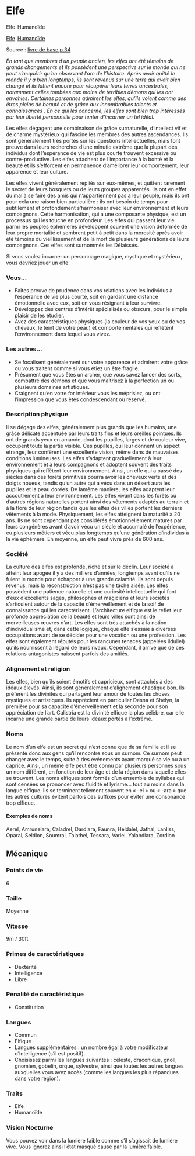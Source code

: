 # Elfe

<span class="pf2etrait">Elfe</span>&#8239; <span class="pf2etrait">Humanoïde</span>

<a class="pf2etrait" href="/traits/elfe">Elfe</a>&#8239; <a class="pf2etrait" href="/traits/humanoide">Humanoïde</a>

Source : [livre de base p.34](https://black-book-editions.fr/produit.php?id=7870)

*En tant que membres d’un peuple ancien, les elfes ont été témoins de grands changements et ils possèdent une perspective sur le monde qui ne peut s’acquérir qu’en observant l’arc de l’histoire. Après avoir quitté le monde il y a bien longtemps, ils sont revenus sur une terre qui avait bien changé et ils luttent encore pour récupérer leurs terres ancestrales, notamment celles tombées aux mains de terribles démons qui les ont envahies. Certaines personnes admirent les elfes, qu’ils voient comme des êtres pleins de beauté et de grâce aux innombrables talents et connaissances . En ce qui les concerne, les elfes sont bien trop intéressés par leur liberté personnelle pour tenter d’incarner un tel idéal.*

Les elfes dégagent une combinaison de grâce surnaturelle, d’intellect vif et de charme mystérieux qui fascine les membres des autres ascendances. Ils sont généralement très portés sur les questions intellectuelles, mais font preuve dans leurs recherches d’une minutie extrême que la plupart des individus dont l’espérance de vie est plus courte trouvent excessive ou contre-productive. Les elfes attachent de l’importance à la bonté et la beauté et ils s’efforcent en permanence d’améliorer leur comportement, leur apparence et leur culture.

Les elfes vivent généralement repliés sur eux-mêmes, et quittent rarement le secret de leurs bosquets ou de leurs groupes apparentés. Ils ont en effet du mal à se faire des amis qui n’appartiennent pas à leur peuple, mais ils ont pour cela une raison bien particulière : ils ont besoin de temps pour subtilement et profondément s’harmoniser avec leur environnement et leurs compagnons. Cette harmonisation, qui a une composante physique, est un processus qui les touche en profondeur. Les elfes qui passent leur vie parmi les peuples éphémères développent souvent une vision déformée de leur propre mortalité et sombrent petit à petit dans la morosité après avoir été témoins du vieillissement et de la mort de plusieurs générations de leurs compagnons. Ces elfes sont surnommés les Délaissés.

Si vous voulez incarner un personnage magique, mystique et mystérieux, vous devriez jouer un elfe.

### Vous...

* Faites preuve de prudence dans vos relations avec les individus à l’espérance de vie plus courte, soit en gardant une distance émotionnelle avec eux, soit en vous résignant à leur survivre.
* Développez des centres d’intérêt spécialisés ou obscurs, pour le simple plaisir de les étudier.
* Avez des caractéristiques physiques (la couleur de vos yeux ou de vos cheveux, le teint de votre peau) et comportementales qui reflètent l’environnement dans lequel vous vivez.

### Les autres...

* Se focalisent généralement sur votre apparence et admirent votre grâce ou vous traitent comme si vous étiez un être fragile.
* Présument que vous êtes un archer, que vous savez lancer des sorts, combattre des démons et que vous maîtrisez à la perfection un ou plusieurs domaines
artistiques.
* Craignent qu’en votre for intérieur vous les méprisiez, ou ont l’impression que vous êtes condescendant ou réservé.

### Description physique

Il se dégage des elfes, généralement plus grands que les humains, une grâce délicate accentuée par leurs traits fins et leurs oreilles pointues. Ils ont de grands yeux en amande, dont les pupilles, larges et de couleur vive, occupent toute la partie visible. Ces pupilles, qui leur donnent un aspect étrange, leur confèrent une excellente vision, même dans de mauvaises conditions lumineuses.
Les elfes s’adaptent graduellement à leur environnement et à leurs compagnons et adoptent souvent des traits physiques qui reflètent leur environnement. Ainsi, un elfe qui a passé des siècles dans des forêts primitives pourra avoir les cheveux verts et des doigts noueux, tandis qu’un autre qui a vécu dans un désert aura les pupilles et la peau dorées. De lamême manière, les elfes adaptent leur accoutrement à leur environnement. Les elfes vivant dans les forêts ou d’autres régions naturelles portent ainsi des vêtements adaptés au terrain et à la flore de leur région tandis que les elfes des villes portent les derniers vêtements à la mode.
Physiquement, les elfes atteignent la maturité à 20 ans. Ils ne sont cependant pas considérés émotionnellement matures par leurs congénères avant d’avoir vécu un siècle et accumulé de l’expérience, eu plusieurs métiers et vécu plus longtemps qu’une génération d’individus à la vie éphémère. En moyenne, un elfe peut vivre près de 600 ans.

### Société

La culture des elfes est profonde, riche et sur le déclin. Leur société a atteint leur apogée il y a des milliers d’années, longtemps avant qu’ils ne fuient le monde pour échapper à une grande calamité. Ils sont depuis revenus, mais la reconstruction n’est pas une tâche aisée. Les elfes possèdent une patience naturelle et une curiosité intellectuelle qui font d’eux d’excellents sages, philosophes et magiciens et leurs sociétés s’articulent autour de la capacité d’émerveillement et de la soif de connaissance qui les caractérisent. L’architecture elfique est le reflet leur profonde appréciation de la beauté et leurs villes sont ainsi de merveilleuses œuvres d’art.
Les elfes sont très attachés à la notion d’individualisme et, dans cette logique, chaque elfe s’essaie à diverses occupations avant de se décider pour une vocation ou une profession. Les elfes sont également réputés pour les rancunes tenaces (appelées ilduliel) qu’ils nourrissent à l’égard de leurs rivaux. Cependant, il arrive que de ces relations antagonistes naissent parfois des amitiés.

### Alignement et religion

Les elfes, bien qu’ils soient émotifs et capricieux, sont attachés à des idéaux élevés.
Ainsi, ils sont généralement d’alignement chaotique bon. Ils préfèrent les divinités qui partagent leur amour de toutes les choses mystiques et artistiques. Ils apprécient en particulier Desna et Shélyn, la première pour sa capacité d’émerveillement et la seconde pour son appréciation de l’art. Calistria est la divinité elfique la plus célèbre, car elle incarne une grande partie de leurs idéaux portés à l’extrême.

### Noms

Le nom d’un elfe est un secret qui n’est connu que de sa famille et il se présente donc aux gens qu’il rencontre sous un surnom. Ce surnom peut changer avec le temps, suite à des événements ayant marqué sa vie ou à un caprice. Ainsi, un même elfe peut être connu par plusieurs personnes sous un nom différent, en fonction de leur âge et de la région dans laquelle elles se trouvent. Les noms elfiques sont formés d’un ensemble de syllabes qui
sont censées se prononcer avec fluidité et lyrisme... tout au moins dans la langue elfique.
Ils se terminent tellement souvent en « -el » ou « -ara » que les autres cultures évitent parfois ces suffixes pour éviter une consonance trop elfique.

#### Exemples de noms
Aerel, Amrunelara, Caladrel, Dardlara, Faunra, Heldalel, Jathal, Lanliss, Oparal, Seldlon, Soumral, Talathel, Tessara, Variel, Yalandlara, Zordlon

## Mécanique

### Points de vie

6

### Taille

Moyenne

### Vitesse

9m / 30ft

### Primes de caractéristiques

* Dextérité
* Intelligence
* Libre

### Pénalité de caractéristique

* Constitution

### Langues

* Commun
* Elfique
* Langues supplémentaires : un nombre égal à votre modificateur d’Intelligence (s’il est positif).
* Choisissez parmi les langues suivantes : céleste, draconique, gnoll, gnomien, gobelin, orque, sylvestre, ainsi que toutes les autres langues auxquelles vous avez accès (comme les langues les plus répandues dans votre région).

### Traits

* Elfe
* Humanoïde

### Vision Nocturne

Vous pouvez voir dans la lumière faible comme s’il s’agissait de lumière vive. Vous ignorez ainsi l’état masqué causé par la lumière faible.
